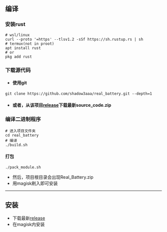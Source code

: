 ## 编译
### 安装rust
```
# wsl/linux
curl --proto '=https' --tlsv1.2 -sSf https://sh.rustup.rs | sh
# termux(not in proot)
apt install rust
# or
pkg add rust
```
### 下载源代码
* #### 使用git
```
git clone https://github.com/shadow3aaa/real_battery.git --depth=1
```
* #### 或者，从该项目[release](https://github.com/shadow3aaa/real_battery/releases)下载最新source_code.zip
### 编译二进制程序
```
# 进入项目文件夹
cd real_battery
# 编译
./build.sh
```
#### 打包
```
./pack_module.sh
```
* 然后，项目根目录会出现Real_Battery.zip
* 用magisk刷入即可安装
___
## 安装
* 下载最新[release](https://github.com/shadow3aaa/real_battery/releases)
* 在magisk内安装
